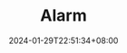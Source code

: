 ---
title: "Alarm"
description: ""
summary: ""
date: 2024-01-29T22:51:34+08:00
lastmod: 2024-01-29T22:51:34+08:00
draft: false
menu:
  docs:
    parent: ""
    identifier: "alarm-server-6575bc015b8380ec488d28ffd028740e"
weight: 999
toc: true
seo:
  title: "" # custom title (optional)
  description: "" # custom description (recommended)
  canonical: "" # custom canonical URL (optional)
  noindex: false # false (default) or true
---